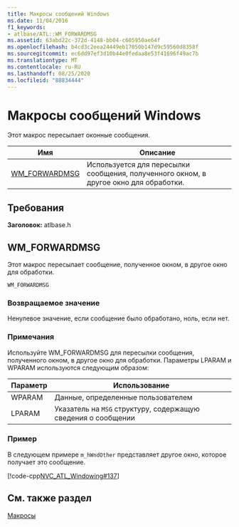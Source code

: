 ```yaml
---
title: Макросы сообщений Windows
ms.date: 11/04/2016
f1_keywords:
- atlbase/ATL::WM_FORWARDMSG
ms.assetid: 63abd22c-372d-4148-bb04-c605950ae64f
ms.openlocfilehash: b4cd3c2eea24449eb17050b147d9c59560d8358f
ms.sourcegitcommit: ec6dd97ef3d10b44e0fedaa8e53f41696f49ac7b
ms.translationtype: MT
ms.contentlocale: ru-RU
ms.lasthandoff: 08/25/2020
ms.locfileid: "88834444"
---
```

# <a name="windows-messages-macros"></a>Макросы сообщений Windows

Этот макрос пересылает оконные сообщения.

|Имя|Описание|
|-|-|
|[WM_FORWARDMSG](#wm_forwardmsg)|Используется для пересылки сообщения, полученного окном, в другое окно для обработки.|

## <a name="requirements"></a>Требования

**Заголовок:** atlbase.h

## <a name="wm_forwardmsg"></a><a name="wm_forwardmsg"></a> WM_FORWARDMSG

Этот макрос пересылает сообщение, полученное окном, в другое окно для обработки.

```
WM_FORWARDMSG
```

### <a name="return-value"></a>Возвращаемое значение

Ненулевое значение, если сообщение было обработано, ноль, если нет.

### <a name="remarks"></a>Примечания

Используйте WM_FORWARDMSG для пересылки сообщения, полученного окном, в другое окно для обработки. Параметры LPARAM и WPARAM используются следующим образом:

|Параметр|Использование|
|---------------|-----------|
|WPARAM|Данные, определенные пользователем|
|LPARAM|Указатель на `MSG` структуру, содержащую сведения о сообщении|

### <a name="example"></a>Пример

В следующем примере `m_hWndOther` представляет другое окно, которое получает это сообщение.

[!code-cpp[NVC_ATL_Windowing#137](../../atl/codesnippet/cpp/windows-messages-macros_1.cpp)]

## <a name="see-also"></a>См. также раздел

[Макросы](../../atl/reference/atl-macros.md)
